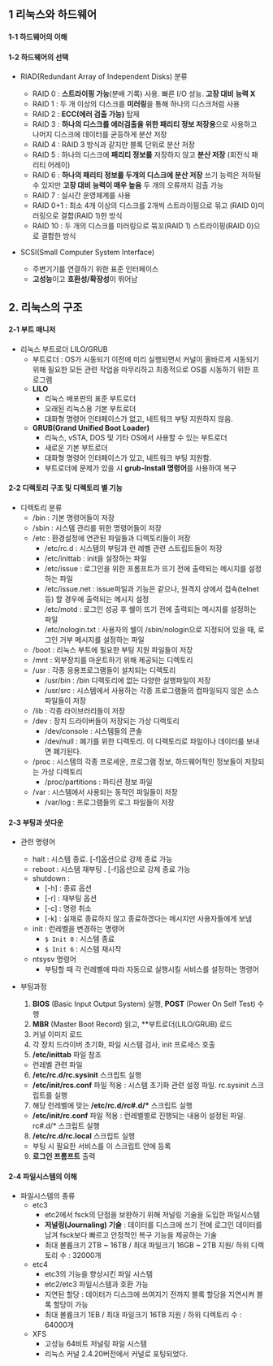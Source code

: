 ## 1 리눅스와 하드웨어

#### 1-1 하드웨어의 이해

#### 1-2 하드웨어의 선택

- RIAD(Redundant Array of Independent Disks) 분류
  - RAID 0 : **스트라이핑 가능**(분배 기록) 사용. 빠른 I/O 성능. **고장 대비 능력 X**
  - RAID 1 : 두 개 이상의 디스크를 **미러링**을 통해 하나의 디스크처럼 사용
  - RAID 2 : **ECC(에러 검출 가능)** 탑재
  - RAID 3 : **하나의 디스크를 에러검출을 위한 패리티 정보 저장용**으로 사용하고 나머지 디스크에 데이터를 균등하게 분산 저장
  - RAID 4 : RAID 3 방식과 같지만 블록 단위로 분산 저장
  - RAID 5 : 하나의 디스크에 **패리티 정보를** 저장하지 않고 **분산 저장** (회전식 패리티 어레이)
  - RAID 6 : **하나의 패리티 정보를 두개의 디스크에 분산 저장** 쓰기 능력은 저하될 수 있지만 **고장 대비 능력이 매우 높음** 두 개의 오류까지 검출 가능
  - RAID 7 : 실시간 운영체계를 사용
  - RAID 0+1 : 최소 4개 이상의 디스크를 2개씩 스트라이핑으로 묶고 (RAID 0)미러링으로 결합(RAID 1)한 방식
  - RAID 10 : 두 개의 디스크를 미러링으로 묶꼬(RAID 1) 스트라이핑(RAID 0)으로 결합한 방식

- SCSI(Small Computer System Interface)
  - 주변기기를 연결하기 위한 표준 인터페이스
  - **고성능**이고 **호환성/확장성**이 뛰어남

## 2. 리눅스의 구조

#### 2-1 부트 매니저

- 리눅스 부트로더 LILO/GRUB
  - 부트로더 : OS가 시동되기 이전에 미리 실행되면서 커널이 올바르게 시동되기 위해 필요한 모든 관련 작업을 마무리하고 최종적으로 OS를 시동하기 위한 프로그램
  - **LILO**
    - 리눅스 배포판의 표준 부트로더
    - 오래된 리눅스용 기본 부트로더
    - 대화형 명령어 인터페이스가 없고, 네트워크 부팅 지원하지 않음.
  - **GRUB(Grand Unified Boot Loader)**
    - 리눅스, vSTA, DOS 및 기타 OS에서 사용할 수 있는 부트로더
    - 새로운 기본 부트로더
    - 대화형 명령어 인터페이스가 있고, 네트워크 부팅 지원함.
    - 부트로더에 문제가 있을 시 **grub-Install 명령어**를 사용하여 복구

#### 2-2 디렉토리 구조 및 디렉토리 별 기능

- 디렉토리 분류
  - /bin : 기본 명령어들이 저장
  - /sbin : 시스템 관리를 위한 명령어들이 저장
  - /etc : 환경설정에 연관된 파일들과 디렉토리들이 저장
    - /etc/rc.d : 시스템의 부팅과 런 레벨 관련 스트립트들이 저장
    - /etc/inittab : init을 설정하는 파일
    - /etc/issue : 로그인을 위한 프롬프트가 뜨기 전에 출력되는 메시지를 설정하는 파일
    - /etc/issue.net : issue파일과 기능은 같으나, 원격지 상에서 접속(telnet 등) 할 경우에 출력되는 메시지 설정
    - /etc/motd : 로그인 성공 후 쉘이 뜨기 전에 출력되는 메시지를 설정하는 파일
    - /etc/nologin.txt : 사용자의 쉘이 /sbin/nologin으로 지정되어 있을 때, 로그인 거부 메시지를 설정하는 파일
  - /boot : 리눅스 부트에 필요한 부팅 지원 파일들이 저장
  - /mnt : 외부장치를 마운트하기 위해 제공되는 디렉토리
  - /usr : 각종 응용프로그램들이 설치되는 디렉토리
    - /usr/bin : /bin 디렉토리에 없는 다양한 실행파일이 저장
    - /usr/src : 시스템에서 사용하는 각종 프로그램들의 컴파일되지 않은 소스파일들이 저장
  - /lib : 각종 라이브러리들이 저장
  - /dev : 장치 드라이버들이 저장되는 가상 디렉토리
    - /dev/console : 시스템들의 콘솔
    - /dev/null : 폐기를 위한 디렉토리. 이 디렉토리로 파일이나 데이터를 보내면 폐기된다.
  - /proc : 시스템의 각종 프로세운, 프로그램 정보, 하드웨어적인 정보들이 저장되는 가상 디렉토리
    - /proc/partitions : 파티션 정보 파일
  - /var : 시스템에서 사용되는 동적인 파일들이 저장
    - /var/log : 프로그램들의 로그 파일들이 저장

#### 2-3 부팅과 셧다운
- 관련 명령어
  - halt : 시스템 종료. [-f]옵션으로 강제 종료 가능
  - reboot : 시스템 재부팅 . [-f]옵션으로 강제 종료 가능
  - shutdown :
    - [-h] : 종료 옵션
    - [-r] : 재부팅 옵션
    - [-c] : 명령 취소
    - [-k] : 실재로 종료하지 않고 종료하겠다는 메시지만 사용자들에게 보냄
  - init : 런레벨을 변경하는 명령어
    - `$ Init 0` : 시스템 종료
    - `$ Init 6` : 시스템 재시작
  - ntsysv 명령어
    - 부팅할 때 각 런레벨에 따라 자동으로 실행시킬 서비스를 설정하는 명령어

- 부팅과정
  1. **BIOS** (Basic Input Output System) 실행, **POST** (Power On Self Test) 수행
  2. **MBR** (Master Boot Record) 읽고, **부트로더(LILO/GRUB) 로드
  3. 커널 이미지 로드
  4. 각 장치 드라이버 초기화, 파일 시스템 검사, init 프로세스 호출
  5. **/etc/inittab** 파일 참조
    - 런레벨 관련 파일
  6. **/etc/rc.d/rc.sysinit** 스크립트 실행
    - **/etc/init/rcs.conf** 파일 적용 : 시스템 초기화 관련 설정 파일. rc.sysinit 스크립트를 실행
  7. 해당 런레벨에 맞는 **/etc/rc.d/rc#.d/\*** 스크립트 실행
    - **/etc/init/rc.conf** 파일 적용 : 런레벨별로 진행되는 내용이 설정된 파일. rc#.d/* 스크립트 실행
  8. **/etc/rc.d/rc.local** 스크립트 실행
    - 부팅 시 필요한 서비스를 이 스크립트 안에 등록
  9. **로그인 프롬프트** 출력

#### 2-4 파일시스템의 이해

- 파일시스템의 종류
  - etc3
    - etc2에서 fsck의 단점을 보완하기 위해 저널링 기술을 도입한 파일시스템
    - **저널링(Journaling) 기술** : 데이터를 디스크에 쓰기 전에 로그인 데이터를 남겨 fsck보다 빠르고 안정적인 복구 기능을 제공하는 기술
    - 최대 볼륨크기 2TB ~ 16TB / 최대 파일크기 16GB ~ 2TB 지원/ 하위 디렉토리 수 : 32000개
  - etc4
    - etc3의 기능을 향상시킨 파일 시스템
    - etc2/etc3 파일시스템과 호환 가능
    - 지연된 할당 : 데이터가 디스크에 쓰여지기 전까지 블록 할당을 지연시켜 블록 할당이 가능
    - 최대 볼륨크기 1EB / 최대 파일크기 16TB 지원 / 하위 디렉토리 수 : 64000개
  - XFS
    - 고성능 64비트 저널링 파일 시스템
    - 리눅스 커널 2.4.20버전에서 커널로 포팅되었다.
